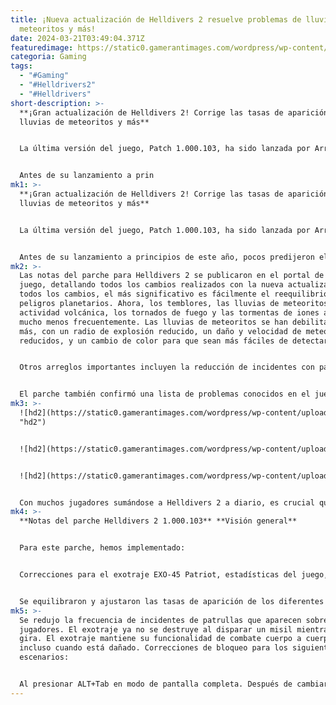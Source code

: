 ```yaml
---
title: ¡Nueva actualización de Helldivers 2 resuelve problemas de lluvia de
  meteoritos y más!
date: 2024-03-21T03:49:04.371Z
featuredimage: https://static0.gamerantimages.com/wordpress/wp-content/uploads/2024/03/helldivers-2-update-1000103.jpg?q=50&fit=contain&w=1140&h=&dpr=1.5
categoria: Gaming
tags:
  - "#Gaming"
  - "#Helldrivers2"
  - "#Helldrivers"
short-description: >-
  **¡Gran actualización de Helldivers 2! Corrige las tasas de aparición de
  lluvias de meteoritos y más**


  La última versión del juego, Patch 1.000.103, ha sido lanzada por Arrowhead Game Studios, resolviendo problemas como el desequilibrio en las tasas de aparición de lluvias de meteoritos, entre otros. La actualización ayuda a mantener el impulso de Helldivers 2, que ha sido un gran éxito desde su lanzamiento.


  Antes de su lanzamiento a prin
mk1: >-
  **¡Gran actualización de Helldivers 2! Corrige las tasas de aparición de
  lluvias de meteoritos y más**


  La última versión del juego, Patch 1.000.103, ha sido lanzada por Arrowhead Game Studios, resolviendo problemas como el desequilibrio en las tasas de aparición de lluvias de meteoritos, entre otros. La actualización ayuda a mantener el impulso de Helldivers 2, que ha sido un gran éxito desde su lanzamiento.


  Antes de su lanzamiento a principios de este año, pocos predijeron el éxito arrollador de Helldivers 2. Incluso el desarrollador Arrowhead Game Studios se sorprendió con su éxito inicial, enfrentándose a problemas de capacidad del servidor durante su lanzamiento. Sin embargo, esos días parecen lejanos ahora, con la mayoría de los problemas de servidor resueltos y Helldivers 2 sigue vendiendo muy por encima de las expectativas. El estudio ha hecho un excelente trabajo asegurándose de que siempre haya nuevo contenido en camino, manteniendo a Helldivers 2 fresco incluso para los jugadores más dedicados.
mk2: >-
  Las notas del parche para Helldivers 2 se publicaron en el portal de Steam del
  juego, detallando todos los cambios realizados con la nueva actualización. De
  todos los cambios, el más significativo es fácilmente el reequilibrio de los
  peligros planetarios. Ahora, los temblores, las lluvias de meteoritos, la
  actividad volcánica, los tornados de fuego y las tormentas de iones aparecerán
  mucho menos frecuentemente. Las lluvias de meteoritos se han debilitado aún
  más, con un radio de explosión reducido, un daño y velocidad de meteoritos
  reducidos, y un cambio de color para que sean más fáciles de detectar.


  Otros arreglos importantes incluyen la reducción de incidentes con patrullas que aparecen sobre los jugadores, y los nuevos Exotrajes en Helldivers 2 ya no se destruirán al disparar un misil mientras se gira.


  El parche también confirmó una lista de problemas conocidos en el juego. En este momento, las solicitudes de amistad en Helldivers 2 presentan fallas en la compatibilidad entre plataformas, lo que impide que muchos jugadores envíen invitaciones a sus amigos en otra plataforma. Aunque este es un problema frustrante, es bueno saber que Arrowhead Game Studios es consciente y está trabajando para resolverlo. Además de este error en particular, otros problemas conocidos incluyen la entrega de Exotrajes en un estado dañado o roto, y los haces de Estratagemas que se adhieren a los enemigos pero se despliegan en su ubicación original.
mk3: >-
  ![hd2](https://static0.gamerantimages.com/wordpress/wp-content/uploads/2024/03/helldivers-2-eagle-500kg-bomb-level.jpg?q=50&fit=contain&w=750&h=415&dpr=1.5
  "hd2")


  ![hd2](https://static0.gamerantimages.com/wordpress/wp-content/uploads/2024/03/helldivers-2-eagle-500kg-bomb-radius.jpg?q=50&fit=contain&w=750&h=415&dpr=1.5 "hd2")


  ![hd2](https://static0.gamerantimages.com/wordpress/wp-content/uploads/2024/03/helldivers-2-social-tab-not-working-error.jpg?q=50&fit=contain&w=750&h=415&dpr=1.5 "hd2")


  Con muchos jugadores sumándose a Helldivers 2 a diario, es crucial que Arrowhead Game Studios mantenga este ritmo con este tipo de correcciones. La comunidad está extremadamente emocionada por la posibilidad de nuevo contenido, e incluso algunos piensan que Helldivers 2 está insinuando un nuevo enemigo. Aunque nada está oficialmente confirmado, el juego siempre se beneficiará de la introducción de nuevos tipos de enemigos para mantener la combate fresco y emocionante. Los jugadores deben mantenerse atentos para ver qué tiene preparado el desarrollador para Helldivers 2 en los próximos meses.
mk4: >-
  **Notas del parche Helldivers 2 1.000.103** **Visión general**


  Para este parche, hemos implementado:


  Correcciones para el exotraje EXO-45 Patriot, estadísticas del juego, IU y estabilidad general. Mejoras en el equilibrio para los peligros planetarios y las apariciones de patrullas. **Balance**


  Se equilibraron y ajustaron las tasas de aparición de los diferentes peligros planetarios, incluidos temblores, lluvias de meteoritos, actividad volcánica, tornados de fuego y tormentas de iones. Los peligros deberían aparecer menos frecuentemente durante las misiones. La lluvia de meteoritos ha recibido los siguientes cambios además de la reducción en la tasa de aparición: Radio de explosión reducido. Daño de meteoritos ligeramente reducido. Velocidad de meteoritos ligeramente reducida. El color del meteorito se ha cambiado ligeramente para facilitar su detección. La actividad volcánica ha recibido los siguientes cambios además de la reducción en la tasa de aparición: Radio de explosión reducido. Velocidad de roca ligeramente reducida. La iluminación en Fenrir III se ha ajustado para que sea un poco menos brillante y mejorar la visibilidad durante las lluvias de meteoritos. **Correcciones**
mk5: >-
  Se redujo la frecuencia de incidentes de patrullas que aparecen sobre
  jugadores. El exotraje ya no se destruye al disparar un misil mientras se
  gira. El exotraje mantiene su funcionalidad de combate cuerpo a cuerpo,
  incluso cuando está dañado. Correcciones de bloqueo para los siguientes
  escenarios:


  Al presionar ALT+Tab en modo de pantalla completa. Después de cambiar el idioma de voz. Problema de inicio en PS5. Al usar un estimulante dentro de un exotraje mientras se sostiene una granada. Al unirse a una misión en curso. Al estar inactivo en la pantalla de título. Los disparos de armas basadas en arco, como la escopeta 'Blitzer' y la estratagema 'AC-8 Arc Thrower', ahora cuentan para las estadísticas de "Disparos realizados" y "Disparos acertados". Se corrigió el problema de desincronización de red
---
```

